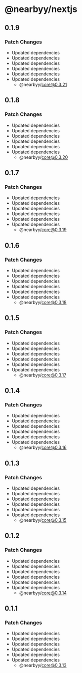 # @nearbyy/nextjs

## 0.1.9

### Patch Changes

- Updated dependencies
- Updated dependencies
- Updated dependencies
- Updated dependencies
- Updated dependencies
- Updated dependencies
  - @nearbyy/core@0.3.21

## 0.1.8

### Patch Changes

- Updated dependencies
- Updated dependencies
- Updated dependencies
- Updated dependencies
- Updated dependencies
- Updated dependencies
  - @nearbyy/core@0.3.20

## 0.1.7

### Patch Changes

- Updated dependencies
- Updated dependencies
- Updated dependencies
- Updated dependencies
- Updated dependencies
- Updated dependencies
  - @nearbyy/core@0.3.19

## 0.1.6

### Patch Changes

- Updated dependencies
- Updated dependencies
- Updated dependencies
- Updated dependencies
- Updated dependencies
- Updated dependencies
  - @nearbyy/core@0.3.18

## 0.1.5

### Patch Changes

- Updated dependencies
- Updated dependencies
- Updated dependencies
- Updated dependencies
- Updated dependencies
- Updated dependencies
  - @nearbyy/core@0.3.17

## 0.1.4

### Patch Changes

- Updated dependencies
- Updated dependencies
- Updated dependencies
- Updated dependencies
- Updated dependencies
- Updated dependencies
  - @nearbyy/core@0.3.16

## 0.1.3

### Patch Changes

- Updated dependencies
- Updated dependencies
- Updated dependencies
- Updated dependencies
- Updated dependencies
- Updated dependencies
  - @nearbyy/core@0.3.15

## 0.1.2

### Patch Changes

- Updated dependencies
- Updated dependencies
- Updated dependencies
- Updated dependencies
- Updated dependencies
- Updated dependencies
  - @nearbyy/core@0.3.14

## 0.1.1

### Patch Changes

- Updated dependencies
- Updated dependencies
- Updated dependencies
- Updated dependencies
- Updated dependencies
- Updated dependencies
  - @nearbyy/core@0.3.13
